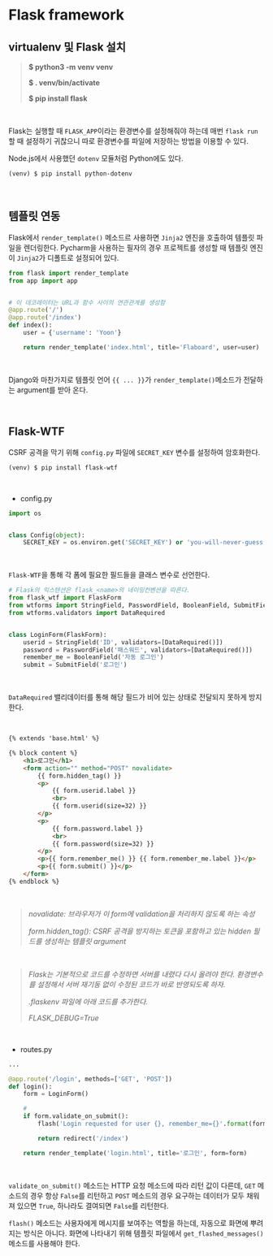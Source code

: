# Flask framework

## virtualenv 및 Flask 설치

> **$ python3 -m venv venv**
>
> **$ . venv/bin/activate**
>
> **$ pip install flask**

<br>

Flask는 실행할 때 `FLASK_APP`이라는 환경변수를 설정해줘야 하는데 매번 `flask run`할 때 설정하기 귀찮으니 따로 환경변수를 파일에 저장하는 방법을 이용할 수 있다.

Node.js에서 사용했던 `dotenv` 모듈처럼 Python에도 있다.

```
(venv) $ pip install python-dotenv
```

<br>

## 템플릿 연동

Flask에서 `render_template()` 메소드르 사용하면 `Jinja2` 엔진을 호출하여 템플릿 파일을 렌더링한다. Pycharm을 사용하는 필자의 경우 프로젝트를 생성할 때 템플릿 엔진이 `Jinja2`가 디폴트로 설정되어 있다.

```python
from flask import render_template
from app import app


# 이 데코레이터는 URL과 함수 사이의 연관관계를 생성함
@app.route('/')
@app.route('/index')
def index():
    user = {'username': 'Yoon'}

    return render_template('index.html', title='Flaboard', user=user)
```

<br>

Django와 마찬가지로 템플릿 언어 `{{ ... }}`가 `render_template()`메소드가 전달하는 argument를 받아 온다.

<br>

## Flask-WTF

CSRF 공격을 막기 위해 `config.py` 파일에 `SECRET_KEY` 변수를 설정하여 암호화한다.

```
(venv) $ pip install flask-wtf 
```

<br>

- config.py

```python
import os


class Config(object):
    SECRET_KEY = os.environ.get('SECRET_KEY') or 'you-will-never-guess'
```

<br>

`Flask-WTF`을 통해 각 폼에 필요한 필드들을 클래스 변수로 선언한다.

```python
# Flask의 익스텐션은 flask_<name>의 네이밍컨벤션을 따른다.
from flask_wtf import FlaskForm
from wtforms import StringField, PasswordField, BooleanField, SubmitField
from wtforms.validators import DataRequired


class LoginForm(FlaskForm):
    userid = StringField('ID', validators=[DataRequired()])
    password = PasswordField('패스워드', validators=[DataRequired()])
    remember_me = BooleanField('자동 로그인')
    submit = SubmitField('로그인')
```

<br>

`DataRequired` 밸리데이터를 통해 해당 필드가 비어 있는 상태로 전달되지 못하게 방지한다.

<br>

```html
{% extends 'base.html' %}

{% block content %}
    <h1>로그인</h1>
    <form action="" method="POST" novalidate>
        {{ form.hidden_tag() }}
        <p>
            {{ form.userid.label }}
            <br>
            {{ form.userid(size=32) }}
        </p>
        <p>
            {{ form.password.label }}
            <br>
            {{ form.password(size=32) }}
        </p>
        <p>{{ form.remember_me() }} {{ form.remember_me.label }}</p>
        <p>{{ form.submit() }}</p>
    </form>
{% endblock %}
```

<br>

> *novalidate: 브라우저가 이 form에 validation을 처리하지 않도록 하는 속성*
>
> *form.hidden_tag(): CSRF 공격을 방지하는 토큰을 포함하고 있는 hidden 필드를 생성하는 템플릿 argument*

<br>

> *Flask는 기본적으로 코드를 수정하면 서버를 내렸다 다시 올려야 한다. 환경변수를 설정해서 서버 재기동 없이 수정된 코드가 바로 반영되도록 하자.*
>
> *.flaskenv 파일에 아래 코드를 추가한다.*
>
> *FLASK_DEBUG=True*

<br>

- routes.py

```python
...

@app.route('/login', methods=['GET', 'POST'])
def login():
    form = LoginForm()

    #
    if form.validate_on_submit():
        flash('Login requested for user {}, remember_me={}'.format(form.userid.data, form.remember_me.data))

        return redirect('/index')

    return render_template('login.html', title='로그인', form=form)
```

<br>

`validate_on_submit()` 메소드는 HTTP 요청 메소드에 따라 리턴 값이 다른데, `GET` 메소드의 경우 항상 `False`를 리턴하고 `POST` 메소드의 경우 요구하는 데이터가 모두 채워져 있으면 `True`, 하나라도 결여되면 `False`를 리턴한다.

`flash()` 메소드는 사용자에게 메시지를 보여주는 역할을 하는데, 자동으로 화면에 뿌려지는 방식은 아니다. 화면에 나타내기 위해 템플릿 파일에서 `get_flashed_messages()` 메소드를 사용해야 한다.

 